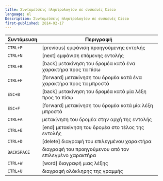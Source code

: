 ```yaml
---
title: Συντομεύσεις πληκτρολογίου σε συσκευές Cisco
language: el
Description: Συντομεύσεις πληκτρολογίου σε συσκευές Cisco
first-published: 2014-02-17
---
```


<table class='table'>
	<thead>
		<tr><th>Συντόμευση</th><th>Περιγραφή</th></tr>
	</thead>
	<tbody>
		<tr><td><code>CTRL+P</code></td><td>[previous] εμφάνιση προηγούμενης εντολής</td></tr>
		<tr><td><code>CTRL+N</code></td><td>[next] εμφάνιση επόμενης εντολής</td></tr>
		<tr><td><code>CTRL+B</code></td><td>[back] μετακίνηση του δρομέα κατά ένα χαρακτήρα προς τα πίσω</td></tr>
		<tr><td><code>CTRL+F</code></td><td>[forward] μετακίνηση του δρομέα κατά ένα χαρακτήρα προς τα μπροστά</td></tr>
		<tr><td><code>ESC+B</code></td><td>[back] μετακίνηση του δρομέα κατά μία λέξη προς τα πίσω</td></tr>
		<tr><td><code>ESC+F</code></td><td>[forward] μετακίνηση του δρομέα κατά μία λέξη μπροστά</td></tr>
		<tr><td><code>CTRL+A</code></td><td>μετακίνηση του δρομέα στην αρχή της εντολής</td></tr>
		<tr><td><code>CTRL+E</code></td><td>[end] μετακίνηση του δρομέα στο τέλος της εντολής</td></tr>
		<tr><td><code>CTRL+D</code></td><td>[delete] διαγραφή του επιλεγμένου χαρακτήρα</td></tr>
		<tr><td><code>BACKSPACE</td><td>διαγραφή του προηγούμενου από τον επιλεγμένο χαρακτήρα</td></tr>
		<tr><td><code>CTRL+W</code></td><td>[word] διαγραφή μιας λέξης</td></tr>
		<tr><td><code>CTRL+U</code></td><td>διαγραφή ολόκληρης της γραμμής</td></tr>
	</tbody>
</table>
